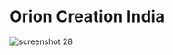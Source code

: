 # Orion Creation India
![screenshot 28](https://user-images.githubusercontent.com/22000431/31948806-6d961766-b8f5-11e7-8684-ad7d56701605.png)
